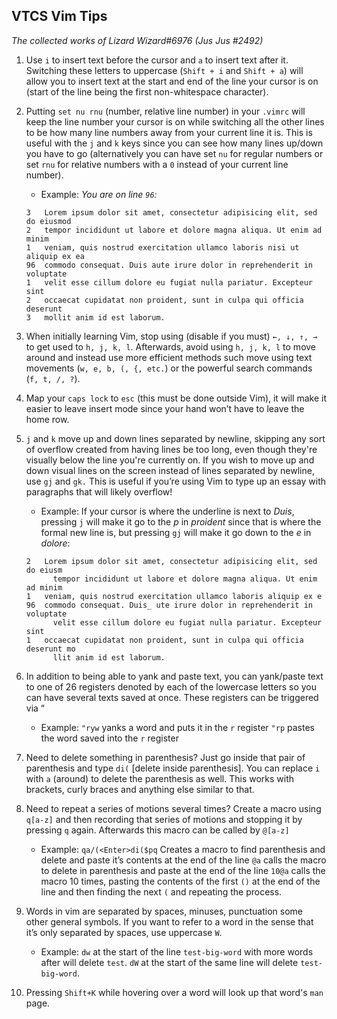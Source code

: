 ## VTCS Vim Tips
*The collected works of Lizard Wizard#6976 (Jus Jus #2492)*
1. Use `i` to insert text before the cursor and `a` to insert text after it.
    Switching these letters to uppercase (`Shift + i` and `Shift + a`) will
    allow you to insert text at the start and end of the line your cursor is on
    (start of the line being the first non-whitespace character).
2. Putting `set nu rnu` (number, relative line number) in your `.vimrc` will
    keep the line number your cursor is on while switching all the other lines
    to be how many line numbers away from your current line it is. This is
    useful with the `j` and `k` keys since you can see how many lines up/down
    you have to go (alternatively you can have set `nu` for regular numbers or
    set `rnu` for relative numbers with a `0` instead of your current line
    number).
    - Example: *You are on line `96`:*
    ```
    3   Lorem ipsum dolor sit amet, consectetur adipisicing elit, sed do eiusmod
    2   tempor incididunt ut labore et dolore magna aliqua. Ut enim ad minim
    1   veniam, quis nostrud exercitation ullamco laboris nisi ut aliquip ex ea
    96  commodo consequat. Duis aute irure dolor in reprehenderit in voluptate
    1   velit esse cillum dolore eu fugiat nulla pariatur. Excepteur sint
    2   occaecat cupidatat non proident, sunt in culpa qui officia deserunt
    3   mollit anim id est laborum.
    ```
3. When initially learning Vim, stop using (disable if you must) `←, ↓, ↑, →` to
    get used to `h, j, k, l`. Afterwards, avoid using `h, j, k, l` to move
    around and instead use more efficient methods such move using text movements
    (`w, e, b, (, {, etc.`) or the powerful search commands (`f, t, /, ?`).
4. Map your `caps lock` to `esc` (this must be done outside Vim), it will make
    it easier to leave insert mode since your hand won’t have to leave the home
    row.
5. `j` and `k` move up and down lines separated by newline, skipping any sort of
    overflow created from having lines be too long, even though they're visually
    below the line you're currently on. If you wish to move up and down visual
    lines on the screen instead of lines separated by newline, use `gj` and
    `gk.` This is useful if you’re using Vim to type up an essay with paragraphs
    that will likely overflow!

    - Example: If your cursor is where the underline is next to *Duis*, pressing
    `j` will make it go to the *p* in *proident* since that is where the formal
    new line is, but pressing `gj` will make it go down to the *e* in *dolore*:
    ```
    2   Lorem ipsum dolor sit amet, consectetur adipisicing elit, sed do eiusm
          tempor incididunt ut labore et dolore magna aliqua. Ut enim ad minim
    1   veniam, quis nostrud exercitation ullamco laboris aliquip ex e
    96  commodo consequat. Duis_ ute irure dolor in reprehenderit in voluptate
          velit esse cillum dolore eu fugiat nulla pariatur. Excepteur sint
    1   occaecat cupidatat non proident, sunt in culpa qui officia deserunt mo
          llit anim id est laborum.
    ```
6. In addition to being able to yank and paste text, you can yank/paste text to
    one of 26 registers denoted by each of the lowercase letters so you can have
    several texts saved at once. These registers can be triggered via
    “<lowercase letter>
    - Example: `"ryw` yanks a word and puts it in the `r` register
    `"rp` pastes the word saved into the `r` register
7. Need to delete something in parenthesis? Just go inside that pair of
    parenthesis and type `di(` [delete inside parenthesis]. You can replace `i`
    with `a` (around) to delete the parenthesis as well. This works with
    brackets, curly braces and anything else similar to that.
8. Need to repeat a series of motions several times? Create a macro using
    `q[a-z]` and then recording that series of motions and stopping it by
    pressing `q` again. Afterwards this macro can be called by `@[a-z]`
    - Example: `qa/(<Enter>di($pq` Creates a macro to find parenthesis and
        delete and paste it’s contents at the end of the line `@a` calls the
        macro to delete in parenthesis and paste at the end of the line
        `10@a` calls the macro 10 times, pasting the contents of the first `()`
        at the end of the line and then finding the next `(` and repeating the
        process.
9. Words in vim are separated by spaces, minuses, punctuation some other general
    symbols. If you want to refer to a word in the sense that it’s only
    separated by spaces, use uppercase `W`.
    - Example: `dw` at the start of the line `test-big-word` with more words
        after will delete `test`. `dW` at the start of the same line will delete
        `test-big-word`.
10. Pressing `Shift+K` while hovering over a word will look up that word's
    `man` page.

